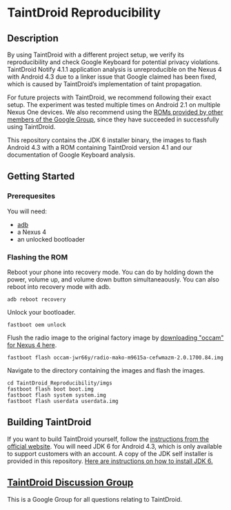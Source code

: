 # TaintDroid Reproducibility

## Description

By using TaintDroid with a different project setup, we verify its reproducibility and check Google Keyboard for potential privacy violations. TaintDroid Notify 4.1.1 application analysis is unreproducible on the Nexus 4 with Android 4.3 due to a linker issue that Google claimed has been fixed, which is caused by TaintDroid’s implementation of taint propagation. 

For future projects with TaintDroid, we recommend following their exact setup. The experiment was tested multiple times on Android 2.1 on multiple Nexus One devices. We also recommend using the [ROMs provided by other members of the Google Group](https://groups.google.com/d/msg/taintdroid/uUaScRPVgb4/NqgUuXtIDhEJ), since they have succeeded in successfully using TaintDroid.

This repository contains the JDK 6 installer binary, the images to flash Android 4.3 with a ROM containing TaintDroid version 4.1 and our documentation of Google Keyboard analysis.

## Getting Started

### Prerequesites 

You will need:
- [adb](https://www.xda-developers.com/install-adb-windows-macos-linux/)
- a Nexus 4
- an unlocked bootloader

### Flashing the ROM

Reboot your phone into recovery mode. You can do by holding down the power, volume up, and volume down button simultaneaously. You can also reboot into recovery mode with adb.

```
adb reboot recovery
```

Unlock your bootloader.

```
fastboot oem unlock
```


Flush the radio image to the original factory image by [downloading "occam" for Nexus 4 here](https://developers.google.com/android/images#occam).

```
fastboot flash occam-jwr66y/radio-mako-m9615a-cefwmazm-2.0.1700.84.img
```

Navigate to the directory containing the images and flash the images.

```
cd TaintDroid_Reproducibility/imgs
fastboot flash boot boot.img
fastboot flash system system.img
fastboot flash userdata userdata.img
```

## Building TaintDroid 

If you want to build TaintDroid yourself, follow the [instructions from the official website](http://www.appanalysis.org/download.html). You will need JDK 6 for Android 4.3, which is only available to support customers with an account. A copy of the JDK self installer is provided in this repository. [Here are instructions on how to install JDK 6.](http://www.oracle.com/technetwork/java/javase/install-linux-64-self-extracting-142068.html)

## [TaintDroid Discussion Group](https://groups.google.com/forum/#!forum/taintdroid)

This is a Google Group for all questions relating to TaintDroid.